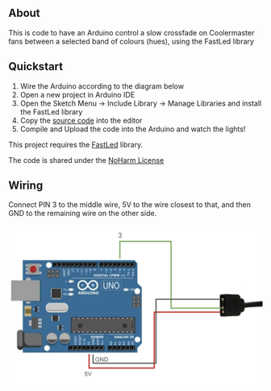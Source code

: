 ## About

This is code to have an Arduino control a slow crossfade on Coolermaster fans between a selected band of colours (hues), using the FastLed library

## Quickstart

1. Wire the Arduino according to the diagram below
2. Open a new project in Arduino IDE
3. Open the Sketch Menu -> Include Library -> Manage Libraries and install the FastLed library
4. Copy the [source code](./fan_light_fader.ino) into the editor
5. Compile and Upload the code into the Arduino and watch the lights!



This project requires the [FastLed](https://github.com/FastLED/FastLED/wiki/Pixel-reference) library.

The code is shared under the [NoHarm License](./LICENSE.md)

## Wiring

Connect PIN 3 to the middle wire, 5V to the wire closest to that, and then GND to the remaining wire on the other side.

![Example of wiring from Arduino Uno](./argb%20wiring%20diagram.png)



